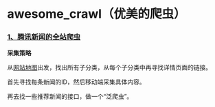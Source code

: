 # awesome_crawl（优美的爬虫）

### [1、腾讯新闻的全站爬虫](https://github.com/zhangslob/awesome_crawl/tree/master/qq_news/qq_news)

**采集策略**

从[网站地图](http://www.qq.com/map/)出发，找出所有子分类，从每个子分类中再寻找详情页面的链接。

首先寻找每条新闻的ID，然后移动端采集具体内容。

再去找一些推荐新闻的接口，做一个“泛爬虫”。